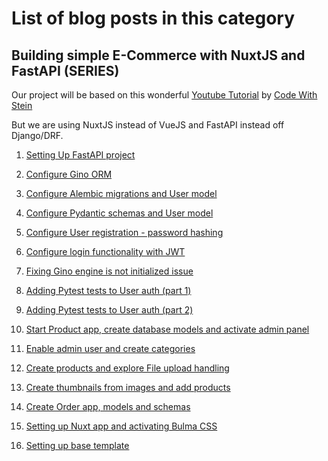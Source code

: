 # List of blog posts in this category

## Building simple E-Commerce with NuxtJS and FastAPI (SERIES)

Our project will be based on this wonderful [Youtube Tutorial](https://www.youtube.com/watch?v=Yg5zkd9nm6w) by [Code With Stein](https://www.youtube.com/channel/UCfVoYvY8BfTDeF63JQmQJvg)

But we are using NuxtJS instead of VueJS and FastAPI instead off Django/DRF.

1. [Setting Up FastAPI project](./ecommerce-fastapi-nuxtjs/ecommerce-setup-fastapi)

2. [Configure Gino ORM](./ecommerce-fastapi-nuxtjs/ecommerce-configure-db)

3. [Configure Alembic migrations and User model](./ecommerce-fastapi-nuxtjs/ecommerce-configure-alembic)

4. [Configure Pydantic schemas and User model](./ecommerce-fastapi-nuxtjs/ecommerce-create-pydantic-schemas)

5. [Configure User registration - password hashing](./ecommerce-fastapi-nuxtjs/ecommerce-configure-user-registration)

6. [Configure login functionality with JWT](./ecommerce-fastapi-nuxtjs/ecommerce-configure-login-jwt)

7. [Fixing Gino engine is not initialized issue](./ecommerce-fastapi-nuxtjs/ecommerce-fixing-gino-error)

8. [Adding Pytest tests to User auth (part 1)](./ecommerce-fastapi-nuxtjs/ecommerce-pytest-user-auth-part1)

9. [Adding Pytest tests to User auth (part 2)](./ecommerce-fastapi-nuxtjs/ecommerce-pytest-user-auth-part2)

10. [Start Product app, create database models and activate admin panel](./ecommerce-fastapi-nuxtjs/ecommerce-configure-product-models)

11. [Enable admin user and create categories](./ecommerce-fastapi-nuxtjs/ecommerce-admin-user-create-category-products)

12. [Create products and explore File upload handling](./ecommerce-fastapi-nuxtjs/ecommerce-create-products-file-upload)

13. [Create thumbnails from images and add products](./ecommerce-fastapi-nuxtjs/ecommerce-create-thumbnails-and-add-products)

14. [Create Order app, models and schemas](./ecommerce-fastapi-nuxtjs/ecommerce-create-order-app-and-models)

15. [Setting up Nuxt app and activating Bulma CSS](../vuejs-nuxtjs/ecommerce-fastapi-nuxtjs/ecommerce-starting-nuxt-app)

16. [Setting up base template](../vuejs-nuxtjs/ecommerce-fastapi-nuxtjs/ecommerce-setup-base-template)